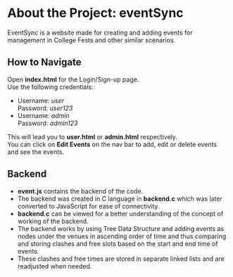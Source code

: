 <h1>About the Project: eventSync</h1>
EventSync is a website made for creating and adding events for management in College Fests and other similar scenarios.<br>
<h2>How to Navigate</h2>
Open <b>index.html</b> for the Login/Sign-up page.<br>
Use the following credentials:
<ul>
  <li>Username: <i>user</i><br>Password: <i>user123</i></li>
  <li>Username: <i>admin</i><br>Password: <i>admin123</i></li>
</ul>
This will lead you to <b>user.html</b> or <b>admin.html</b> respectively.<br>
You can click on <b>Edit Events</b> on the nav bar to add, edit or delete events and see the events.
<h2>Backend</h2>
<ul>
  <li><b>event.js</b> contains the backend of the code.</li>
  <li>The backend was created in C language in <b>backend.c</b> which was later converted to JavaScript for ease of connectivity.</li>
  <li><b>backend.c</b> can be viewed for a better understanding of the concept of working of the backend.</li>
  <li>The backend works by using Tree Data Structure and adding events as nodes under the venues in ascending order of time and thus comparing and storing clashes and free slots based on the start and end time of events.</li>
  <li>These clashes and free times are stored in separate linked lists and are readjusted when needed.</li>
</ul>
